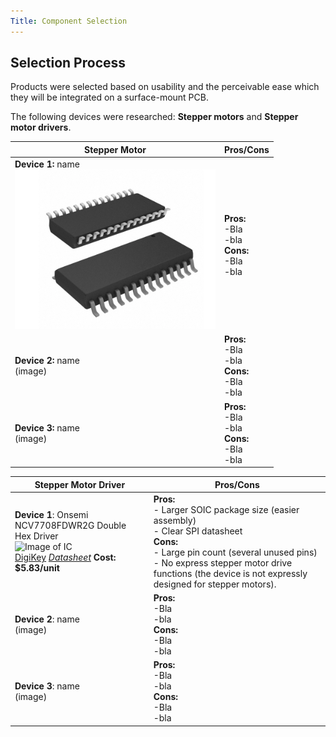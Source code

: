 ```yaml
---
Title: Component Selection
---
```


## Selection Process

Products were selected based on usability and the perceivable ease which they will be integrated on a surface-mount PCB.

The following devices were researched: **Stepper motors** and **Stepper motor drivers**.

| **Stepper Motor** | **Pros/Cons** |
|---|---|
| **Device 1:** name<br> ![alt](../docs/static/media/NCV7708FDWR2G.png) | **Pros:**<br>-Bla <br>-bla <br> **Cons:**<br>-Bla<br>-bla|
| **Device 2:** name<br>(image) | **Pros:**<br>-Bla <br>-bla <br> **Cons:**<br>-Bla<br>-bla|
| **Device 3:** name<br>(image) | **Pros:**<br>-Bla <br>-bla <br> **Cons:**<br>-Bla<br>-bla|

| **Stepper Motor Driver** | **Pros/Cons** |
|---|---|
| **Device 1**: Onsemi NCV7708FDWR2G Double Hex Driver <br>![Image of IC](../NCV7708FDWR2G.png)<br>[DigiKey](https://www.digikey.com/en/products/detail/onsemi/NCV7708FDWR2G/9829237) [*Datasheet*](https://www.onsemi.com/pdf/datasheet/ncv7708f-d.pdf) **Cost: $5.83/unit**  | **Pros:**<br> - Larger SOIC package size (easier assembly) <br> - Clear SPI datasheet<br> **Cons:**<br> - Large pin count (several unused pins)<br> - No express stepper motor drive functions (the device is not expressly designed for stepper motors).|
| **Device 2**: name<br>(image) | **Pros:**<br>-Bla <br>-bla <br> **Cons:**<br>-Bla<br>-bla|
| **Device 3**: name<br>(image) | **Pros:**<br>-Bla <br>-bla <br> **Cons:**<br>-Bla<br>-bla|